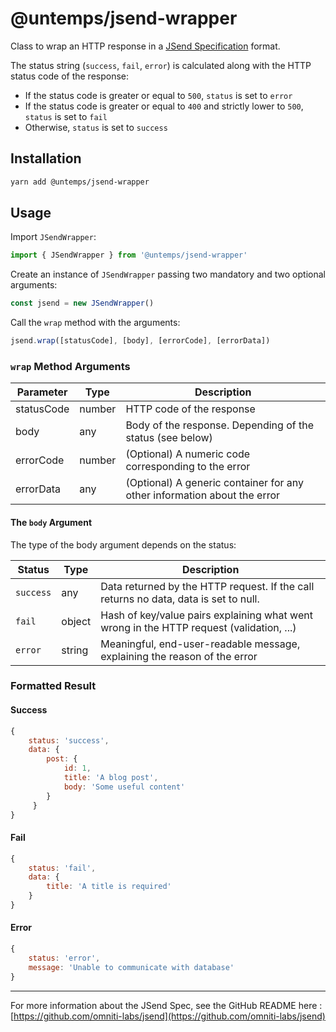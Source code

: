 # @untemps/jsend-wrapper

Class to wrap an HTTP response in a [JSend Specification](https://github.com/omniti-labs/jsend) format.

The status string (`success`, `fail`, `error`) is calculated along with the HTTP status code of the response:

-   If the status code is greater or equal to `500`, `status` is set to `error`
-   If the status code is greater or equal to `400` and strictly lower to `500`, `status` is set to `fail`
-   Otherwise, `status` is set to `success`

## Installation

```bash
yarn add @untemps/jsend-wrapper
```

## Usage

Import `JSendWrapper`:

```javascript
import { JSendWrapper } from '@untemps/jsend-wrapper'
```

Create an instance of `JSendWrapper` passing two mandatory and two optional arguments:

```javascript
const jsend = new JSendWrapper()
```

Call the `wrap` method with the arguments:

```javascript
jsend.wrap([statusCode], [body], [errorCode], [errorData])
```

### `wrap` Method Arguments

| Parameter  | Type   | Description                                                              |
| ---------- | ------ | ------------------------------------------------------------------------ |
| statusCode | number | HTTP code of the response                                                |
| body       | any    | Body of the response. Depending of the status (see below)                |
| errorCode  | number | (Optional) A numeric code corresponding to the error                     |
| errorData  | any    | (Optional) A generic container for any other information about the error |

#### The `body` Argument

The type of the body argument depends on the status:

| Status    | Type   | Description                                                                              |
| --------- | ------ | ---------------------------------------------------------------------------------------- |
| `success` | any    | Data returned by the HTTP request. If the call returns no data, data is set to null.     |
| `fail`    | object | Hash of key/value pairs explaining what went wrong in the HTTP request (validation, ...) |
| `error`   | string | Meaningful, end-user-readable message, explaining the reason of the error                |

### Formatted Result

#### Success

```javascript
{
    status: 'success',
    data: {
        post: {
            id: 1,
            title: 'A blog post',
            body: 'Some useful content'
        }
     }
}
```

#### Fail

```javascript
{
    status: 'fail', 
    data: {
    	title: 'A title is required'
    }
}
```

#### Error

```javascript
{
    status: 'error', 
    message: 'Unable to communicate with database'
}
```

---

For more information about the JSend Spec, see the GitHub README here : [https://github.com/omniti-labs/jsend](https://github.com/omniti-labs/jsend)
